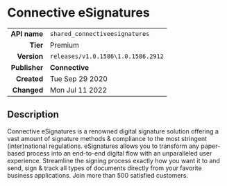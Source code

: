 # Connective eSignatures
| | |
|-:|-|
|**API name**|`shared_connectiveesignatures`|
|**Tier**|Premium|
|**Version**|`releases/v1.0.1586\1.0.1586.2912`|
|**Publisher**|**Connective**|
|**Created**|Tue Sep 29 2020|
|**Changed**|Mon Jul 11 2022|

## Description
Connective eSignatures is a renowned digital signature solution offering a vast amount of signature methods & compliance to the most stringent (inter)national regulations. eSignatures allows you to transform any paper-based process into an end-to-end digital flow with an unparalleled user experience. Streamline the signing process exactly how you want it to and send, sign & track all types of documents directly from your favorite business applications. Join more than 500 satisfied customers.
